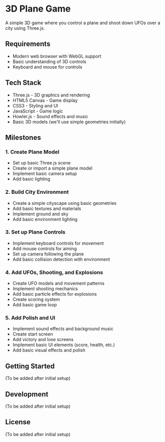 # 3D Plane Game

A simple 3D game where you control a plane and shoot down UFOs over a city using Three.js.

## Requirements

- Modern web browser with WebGL support
- Basic understanding of 3D controls
- Keyboard and mouse for controls

## Tech Stack

- Three.js - 3D graphics and rendering
- HTML5 Canvas - Game display
- CSS3 - Styling and UI
- JavaScript - Game logic
- Howler.js - Sound effects and music
- Basic 3D models (we'll use simple geometries initially)

## Milestones

### 1. Create Plane Model
- Set up basic Three.js scene
- Create or import a simple plane model
- Implement basic camera setup
- Add basic lighting

### 2. Build City Environment
- Create a simple cityscape using basic geometries
- Add basic textures and materials
- Implement ground and sky
- Add basic environment lighting

### 3. Set up Plane Controls
- Implement keyboard controls for movement
- Add mouse controls for aiming
- Set up camera following the plane
- Add basic collision detection with environment

### 4. Add UFOs, Shooting, and Explosions
- Create UFO models and movement patterns
- Implement shooting mechanics
- Add basic particle effects for explosions
- Create scoring system
- Add basic game loop

### 5. Add Polish and UI
- Implement sound effects and background music
- Create start screen
- Add victory and lose screens
- Implement basic UI elements (score, health, etc.)
- Add basic visual effects and polish

## Getting Started

(To be added after initial setup)

## Development

(To be added after initial setup)

## License

(To be added after initial setup) 